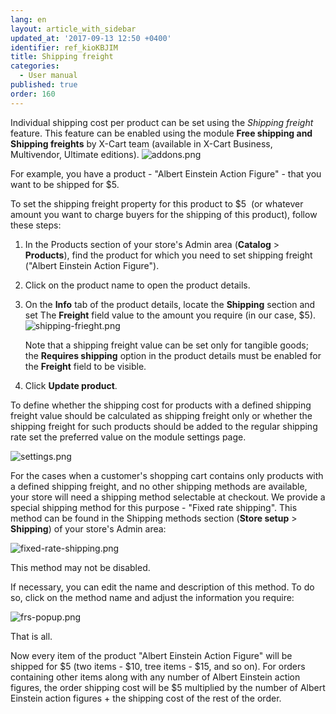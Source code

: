 ```yaml
---
lang: en
layout: article_with_sidebar
updated_at: '2017-09-13 12:50 +0400'
identifier: ref_kioKBJIM
title: Shipping freight
categories:
  - User manual
published: true
order: 160
---
```

Individual shipping cost per product can be set using the _Shipping freight_ feature. This feature can be enabled using the module **Free shipping and Shipping freights** by X-Cart team (available in X-Cart Business, Multivendor, Ultimate editions).
    ![addons.png]({{site.baseurl}}/attachments/ref_kioKBJIM/addons.png)

For example, you have a product - "Albert Einstein Action Figure" - that you want to be shipped for $5\.

To set the shipping freight property for this product to $5  (or whatever amount you want to charge buyers for the shipping of this product), follow these steps:

1.  In the Products section of your store's Admin area (**Catalog** > **Products**), find the product for which you need to set shipping freight ("Albert Einstein Action Figure").

2.  Click on the product name to open the product details.

3.  On the **Info** tab of the product details, locate the **Shipping** section and set The **Freight** field value to the amount you require (in our case, $5).
    ![shipping-frieght.png]({{site.baseurl}}/attachments/ref_kioKBJIM/shipping-frieght.png)
   
    Note that a shipping freight value can be set only for tangible goods; the **Requires shipping** option in the product details must be enabled for the **Freight** field to be visible.
    
4.  Click **Update product**.

To define whether the shipping cost for products with a defined shipping freight value should be calculated as shipping freight only or whether the shipping freight for such products should be added to the regular shipping rate set the preferred value on the module settings page.

   ![settings.png]({{site.baseurl}}/attachments/ref_IU9J0uuT/settings.png)

For the cases when a customer's shopping cart contains only products with a defined shipping freight, and no other shipping methods are available, your store will need a shipping method selectable at checkout. We provide a special shipping method for this purpose - "Fixed rate shipping". This method can be found in the Shipping methods section (**Store setup** > **Shipping**) of your store's Admin area:

![fixed-rate-shipping.png]({{site.baseurl}}/attachments/ref_kioKBJIM/fixed-rate-shipping.png)

This method may not be disabled.

If necessary, you can edit the name and description of this method. To do so, click on the method name and adjust the information you require:

![frs-popup.png]({{site.baseurl}}/attachments/ref_kioKBJIM/frs-popup.png)

That is all. 

Now every item of the product "Albert Einstein Action Figure" will be shipped for $5 (two items - $10, tree items - $15, and so on). For orders containing other items along with any number of Albert Einstein action figures, the order shipping cost will be $5 multiplied by the number of Albert Einstein action figures + the shipping cost of the rest of the order.


